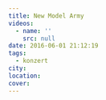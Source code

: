 ```yaml
---
title: New Model Army
videos:
  - name: ''
    src: null
date: 2016-06-01 21:12:19
tags:
  - konzert
city:
location:
cover:
---
```

